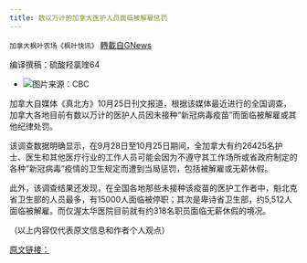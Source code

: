 ```yaml
---
title: 数以万计的加拿大医护人员面临被解雇惩罚
---
```

`加拿大枫叶农场《枫叶快讯》` [轉載自GNews](https://gnews.org/zh-hans/1618956/)

编译撰稿：硫酸羟氯喹64

- ![](https://assets.gnews.org/wp-content/uploads/2021/10/a-10-edited.jpg)图片来源：CBC


加拿大自媒体《真北方》10月25日刊文报道，根据该媒体最近进行的全国调查，加拿大各地目前有数以万计的医护人员因未接种“新冠病毒疫苗”而面临被解雇或其他纪律处罚。

该调查数据明确显示，在9月28日至10月25日期间，全加拿大有约26425名护士、医生和其他医疗行业的工作人员可能会因为不遵守其工作场所或省政府制定的各种“新冠病毒”疫情的卫生规定而遭到当局惩罚，包括被解雇或无薪休假。

此外，该调查结果还发现，在全国各地那些未接种该疫苗的医护工作者中，魁北克省卫生部的人员最多，有15000人面临被停职；其次是卑诗省卫生部，约5,512人面临被解雇。而仅渥太华医院目前就有约318名职员面临无薪休假的境况。

（以上内容仅代表原文信息和作者个人观点）

[原文链接：](https://tnc.news/2021/10/25/so-far-over-26000-healthcare-workers-face-discipline-or-firing-for-being-unvaccinated/)
